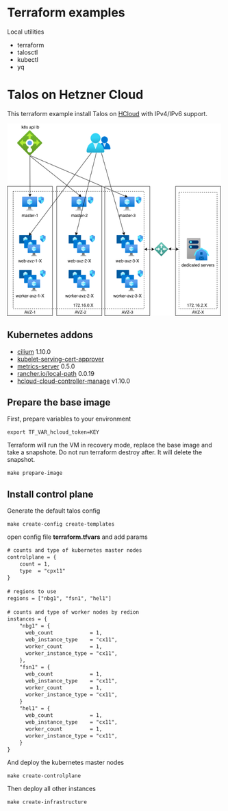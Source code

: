 # Terraform examples

Local utilities

* terraform
* talosctl
* kubectl
* yq

# Talos on Hetzner Cloud

This terraform example install Talos on [HCloud](https://www.hetzner.com/cloud) with IPv4/IPv6 support.

<img src="/img/hetzner.png" width="500px">

## Kubernetes addons

* [cilium](https://github.com/cilium/cilium) 1.10.0
* [kubelet-serving-cert-approver](https://github.com/alex1989hu/kubelet-serving-cert-approver)
* [metrics-server](https://github.com/kubernetes-sigs/metrics-server) 0.5.0
* [rancher.io/local-path](https://github.com/rancher/local-path-provisioner) 0.0.19
* [hcloud-cloud-controller-manage](https://github.com/hetznercloud/hcloud-cloud-controller-manager) v1.10.0

## Prepare the base image

First, prepare variables to your environment

```shell
export TF_VAR_hcloud_token=KEY
```

Terraform will run the VM in recovery mode, replace the base image and take a snapshote. Do not run terraform destroy after. It will delete the snapshot.

```shell
make prepare-image
```

## Install control plane

Generate the default talos config

```shell
make create-config create-templates
```

open config file **terraform.tfvars** and add params

```hcl
# counts and type of kubernetes master nodes
controlplane = {
    count = 1,
    type  = "cpx11"
}

# regions to use
regions = ["nbg1", "fsn1", "hel1"]

# counts and type of worker nodes by redion
instances = {
    "nbg1" = {
      web_count            = 1,
      web_instance_type    = "cx11",
      worker_count         = 1,
      worker_instance_type = "cx11",
    },
    "fsn1" = {
      web_count            = 1,
      web_instance_type    = "cx11",
      worker_count         = 1,
      worker_instance_type = "cx11",
    }
    "hel1" = {
      web_count            = 1,
      web_instance_type    = "cx11",
      worker_count         = 1,
      worker_instance_type = "cx11",
    }
}
```

And deploy the kubernetes master nodes

```shell
make create-controlplane
```

Then deploy all other instances

```shell
make create-infrastructure
```
